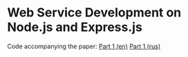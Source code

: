 # Web Service Development on Node.js and Express.js

Code accompanying the paper:
[Part 1 (en)](http://smedialink.com/development/web-servis-on-node-js-and-express-js-part-1-the-beginning/)
[Part 1 (rus)](http://ru.smedialink.com/razrabotka/web-servis-na-node-js-i-express-js-chast-1-samoe-nachalo/)
